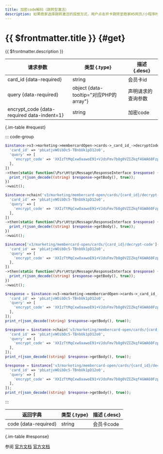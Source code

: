 ```yaml
---
title: 加密code解码（跳转型激活）
description: 如果商家选择跳转激活的投放方式，用户点击开卡跳转至商家H5网页/小程序时，会员组件会在跳转链接activate_url后拼接若干个参数，包括：用户的openid、加密的会员code(encrypt_code)、激活ticket(activate_ticket)。对于加密的encrypt_code，商家可调用此api解码接口，获取真实code。
---
```


# {{ $frontmatter.title }} {#get}

{{ $frontmatter.description }}

| 请求参数 | 类型 {.type} | 描述 {.desc}
| --- | --- | ---
| card_id {data-required} | string | 会员卡id
| query {data-required} | object {data-tooltip="对应PHP的array"} | 声明请求的查询参数
| encrypt_code {data-required data-indent=1} | string | 加密code

{.im-table #request}

::: code-group

```php [异步纯链式]
$instance->v3->marketing->membercardOpen->cards->_card_id_->decryptCode->getAsync([
  'card_id' => 'pbLatjvWOibDc5-TBnbUk1pD12o0',
  'query' => [
    'encrypt_code' => 'XXIzTtMqCxwOaawoE91+VJdsFmv7b8g0VZIZkqf4GWA60Fzpc8ksZ/5ZZ0DVkXdE',
  ],
])
->then(static function(\Psr\Http\Message\ResponseInterface $response) {
  print_r(json_decode((string) $response->getBody(), true));
})
->wait();
```

```php [异步声明式]
$instance->chain('v3/marketing/membercard-open/cards/{card_id}/decrypt-code')->getAsync([
  'card_id' => 'pbLatjvWOibDc5-TBnbUk1pD12o0',
  'query' => [
    'encrypt_code' => 'XXIzTtMqCxwOaawoE91+VJdsFmv7b8g0VZIZkqf4GWA60Fzpc8ksZ/5ZZ0DVkXdE',
  ],
])
->then(static function(\Psr\Http\Message\ResponseInterface $response) {
  print_r(json_decode((string) $response->getBody(), true));
})
->wait();
```

```php [异步属性式]
$instance['v3/marketing/membercard-open/cards/{card_id}/decrypt-code']->getAsync([
  'card_id' => 'pbLatjvWOibDc5-TBnbUk1pD12o0',
  'query' => [
    'encrypt_code' => 'XXIzTtMqCxwOaawoE91+VJdsFmv7b8g0VZIZkqf4GWA60Fzpc8ksZ/5ZZ0DVkXdE',
  ],
])
->then(static function(\Psr\Http\Message\ResponseInterface $response) {
  print_r(json_decode((string) $response->getBody(), true));
})
->wait();
```

```php [同步纯链式]
$response = $instance->v3->marketing->membercardOpen->cards->_card_id_->decryptCode->get([
  'card_id' => 'pbLatjvWOibDc5-TBnbUk1pD12o0',
  'query' => [
    'encrypt_code' => 'XXIzTtMqCxwOaawoE91+VJdsFmv7b8g0VZIZkqf4GWA60Fzpc8ksZ/5ZZ0DVkXdE',
  ],
]);
print_r(json_decode((string) $response->getBody(), true));
```

```php [同步声明式]
$response = $instance->chain('v3/marketing/membercard-open/cards/{card_id}/decrypt-code')->get([
  'card_id' => 'pbLatjvWOibDc5-TBnbUk1pD12o0',
  'query' => [
    'encrypt_code' => 'XXIzTtMqCxwOaawoE91+VJdsFmv7b8g0VZIZkqf4GWA60Fzpc8ksZ/5ZZ0DVkXdE',
  ],
]);
print_r(json_decode((string) $response->getBody(), true));
```

```php [同步属性式]
$response = $instance['v3/marketing/membercard-open/cards/{card_id}/decrypt-code']->get([
  'card_id' => 'pbLatjvWOibDc5-TBnbUk1pD12o0',
  'query' => [
    'encrypt_code' => 'XXIzTtMqCxwOaawoE91+VJdsFmv7b8g0VZIZkqf4GWA60Fzpc8ksZ/5ZZ0DVkXdE',
  ],
]);
print_r(json_decode((string) $response->getBody(), true));
```

:::

| 返回字典 | 类型 {.type} | 描述 {.desc}
| --- | --- | ---
| code {data-required} | string | 会员卡code

{.im-table #response}

参阅 [官方文档](https://pay.weixin.qq.com/doc/v3/merchant/4012550742) [官方文档](https://pay.weixin.qq.com/doc/v3/partner/4012727758)
